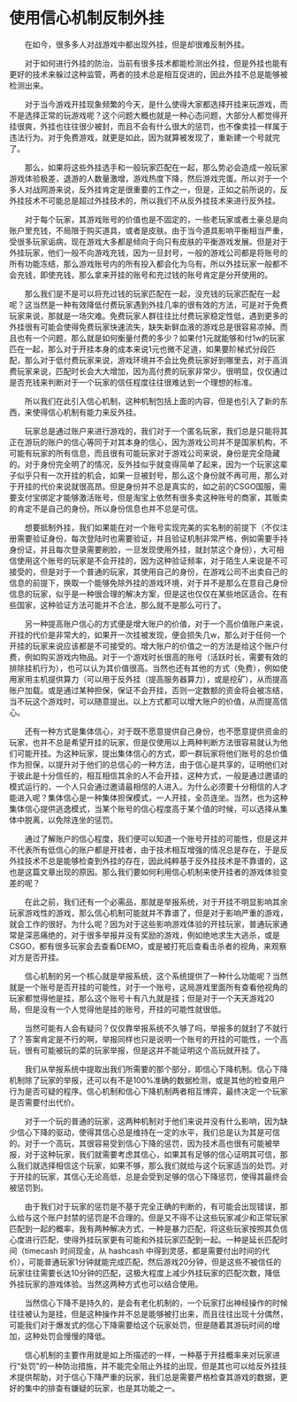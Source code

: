 # 使用信心机制反制外挂

&emsp;&emsp;在如今，很多多人对战游戏中都出现外挂，但是却很难反制外挂。

&emsp;&emsp;对于如何进行外挂的防治，当前有很多技术都能检测出外挂，但是外挂也能有更好的技术来躲过这种监管，两者的技术总是相互促进的，因此外挂不总是能够被检测出来。

&emsp;&emsp;对于当今游戏开挂现象频繁的今天，是什么使得大家都选择开挂来玩游戏，而不是选择正常的玩游戏呢？这个问题大概也就是一种心态问题，大部分人都觉得开挂很爽，外挂也往往很少被封，而且不会有什么很大的惩罚，也不像卖挂一样属于违法行为。对于免费游戏，就更是如此，因为就算被发现了，重新建一个号就完了。

&emsp;&emsp;那么，如果将这些外挂选手和一般玩家匹配在一起，那么势必会造成一般玩家游戏体验极差，退游的人数量激增，游戏热度下降，然后游戏完蛋。所以对于一个多人对战网游来说，反外挂肯定是很重要的工作之一，但是，正如之前所说的，反外挂技术不可能总是超过外挂技术的，所以我们不从反外挂技术来进行反外挂。

&emsp;&emsp;对于每个玩家，其游戏账号的价值也是不固定的，一些老玩家或者土豪总是向账户里充钱，不局限于购买道具，或者是皮肤。由于当今道具影响平衡相当严重，受很多玩家诟病，现在游戏大多都是倾向于向只有皮肤的平衡游戏发展。但是对于外挂玩家，他们一般不向游戏充钱，因为一旦封号，一般的游戏公司都是将账号的所有功能冻结，那么游戏账号内的所有投入都会化为乌有。所以外挂玩家一般都不会充钱，即使充钱，那么拿来开挂的账号和充过钱的账号肯定是分开使用的。

&emsp;&emsp;那么我们是不是可以将充过钱的玩家匹配在一起，没充钱的玩家匹配在一起呢？这当然是一种有效降低付费玩家遇到外挂几率的很有效的方法，可是对于免费玩家来说，那就是一场灾难。免费玩家人群往往比付费玩家稳定性低，遇到更多的外挂很有可能会使得免费玩家快速流失，缺失新鲜血液的游戏总是很容易凉掉。而且也有一个问题，那么就是如何衡量付费的多少？如果付1元就能够和付1w的玩家匹在一起，那么对于开挂本身的成本来说1元也微不足道，如果要阶梯式分段匹配，那么对于低付费玩家来说，游戏环境并不会比免费玩家好到哪里去，对于高消费玩家来说，匹配时长会大大增加，因为高付费的玩家非常少。很明显，仅仅通过是否充钱来判断对于一个玩家的信任程度往往很难达到一个理想的标准。

&emsp;&emsp;所以我们在此引入信心机制，这种机制包括上面的内容，但是也引入了新的东西，来使得信心机制有能力来反外挂。

&emsp;&emsp;玩家总是通过账户来进行游戏的，我们对于一个匿名玩家，我们总是只能将其正在游玩的账户的信心等同于对其本身的信心，因为游戏公司并不是国家机构，不可能有玩家的所有信息，而且很有可能玩家对于游戏公司来说，身份是完全隐藏的。对于身份完全明了的情况，反外挂似乎就变得简单了起来，因为一个玩家这辈子似乎只有一次开挂的机会，如果一旦被封号，那么这个身份就不再可用，那么对于开挂的代价来说就很高昂。但是身份并不总是真实的，如之前的CSGO国服，需要支付宝绑定才能够激活账号，但是淘宝上依然有很多卖这种账号的商家，其贩卖的肯定不是自己的身份。所以身份信息也并不总是可信。

&emsp;&emsp;想要抵制外挂，我们如果能在对一个账号实现完美的实名制的前提下（不仅注册需要验证身份，每次登陆时也需要验证，并且验证机制非常严格，例如需要手持身份证，并且每次登录需要刷脸，一旦发现使用外挂，就封禁这个身份），大可相信使用这个账号的玩家是不会开挂的，因为这种验证频率，对于陌生人来说是不可接受的，但是对于一个普通的玩家，其使用自己的身份，在游戏公司不出卖自己的信息的前提下，换取一个能够免除外挂的游戏环境，对于并不是那么在意自己身份信息的玩家，似乎是一种很合理的解决方案，但是这也仅仅在某些地区适合。在有些国家，这种验证方法可能并不合法，那么就不是那么可行了。

&emsp;&emsp;另一种提高账户信心的方式便是增大账户的价值，对于一个高价值账户来说，开挂的代价是非常大的，如果开一次挂被发现，便会损失几w，那么对于任何一个开挂的玩家来说应该都是不可接受的。增大账户的价值之一的方法是给这个账户付费，例如购买游戏内物品。对于一个游戏时长很高的账号（活跃时长，需要有效的排除挂机行为），也可以认为其价值很高。当然也还有其他的方式（免费），例如使用家用主机提供算力（可以用于反外挂（提高服务器算力），或是挖矿），从而提高账户加载。或是通过某种担保，保证不会开挂，否则一定数额的资金将会被冻结，当不玩这个游戏时，可以随意提出。以上方式都可以增大账户的价值，从而提高信心。

&emsp;&emsp;还有一种方式是集体信心，对于既不愿意提供自己身份，也不愿意提供资金的玩家，也并不总是希望开挂的玩家，但是仅使用以上两种判断方法很容易就认为他们可能开挂。为这种玩家，提出集体信心的方式，即一群玩家将他们账号的总价值作为担保，以提升对于他们的总信心的一种方法，由于信心是共享的，证明他们对于彼此是十分信任的，相互相信其余的人不会开挂，这种方式，一般是通过邀请的模式运行的，一个人只会通过邀请最相信的人进入。为什么必须要十分相信的人才能进入呢？集体信心是一种集体担保模式，一人开挂，全员连坐。当然，也为这种集体信心提供逃逸模式，当某个账号的信心程度高于某个值的时候，可以选择从集体中脱离，以免除连坐的惩罚。

&emsp;&emsp;通过了解账户的信心程度，我们便可以知道一个账号开挂的可能性，但是这并不代表所有低信心的账户都是开挂者，由于技术相互增强的情况总是存在，于是反外挂技术不总是能够检查到外挂的存在，因此纯粹基于反外挂技术是不靠谱的，这也是这篇文章出现的原因。那么我们要如何利用信心机制来使开挂者的游戏体验变差的呢？

&emsp;&emsp;在此之前，我们还有一个必需品，那就是举报系统，对于开挂不明显影响其余玩家游戏性的游戏，那么信心机制可能就并不靠谱了，但是对于影响严重的游戏，就会工作的很好。为什么呢？因为对于这些影响游戏体验的开挂玩家，普通玩家通常是深恶痛绝的，对于很多举报并没有奖励的游戏，例如绝地求生大逃杀，或是CSGO，都有很多玩家会去查看DEMO，或是被打死后查看击杀者的视角，来观察对方是否开挂。

&emsp;&emsp;信心机制的另一个核心就是举报系统，这个系统提供了一种什么功能呢？当然就是一个账号是否开挂的可能性，对于一个账号，这局游戏里面所有查看他视角的玩家都觉得他是挂，那么这个账号十有八九就是挂；但是对于一个天天游戏20局，但是没有一个人觉得他是挂的账号，开挂的可能性就很低。

&emsp;&emsp;当然可能有人会有疑问？仅仅靠举报系统不久够了吗，举报多的就封了不就行了？答案肯定是不行的啊，举报同样也只是说明一个账号的开挂的可能性，一个高玩，很有可能被玩的菜的玩家举报，但是这并不能证明这个高玩就开挂了。

&emsp;&emsp;我们从举报系统中提取出我们所需要的那个部分，即信心下降机制。信心下降机制除了玩家的举报，还可以有不是100%准确的数据检测，或是其他的检查用户行为是否可疑的程序。信心机制和信心下降机制两者相互博弈，最终决定一个玩家是否需要付出代价。

&emsp;&emsp;对于一个玩的普通的玩家，这两种机制对于他们来说并没有什么影响，因为缺少信心下降的驱动，使得其信心总是维持在一定的水平，我们总是认为其是可信的。对于一个高玩，其很容易受到信心下降的惩罚，因为技术高也很有可能被举报，对于这种玩家，我们就需要考虑其信心，如果其有足够的信心证明其可信，那么我们就选择相信这个玩家，如果不够，那么我们就给与这个玩家适当的处罚。对于开挂的玩家，其信心无论高低，总是会受到足够的信心下降惩罚，使得其最终会被惩罚到。

&emsp;&emsp;由于我们对于玩家的惩罚是不基于完全正确的判断的，有可能会出现错误，那么给与这个账户封禁的惩罚是不合理的。但是又不得不让这些玩家减少和正常玩家匹配到一起的概率，我有两种解决方式，一种是暴力匹配，将这些玩家按照其负信心度进行匹配，使得外挂玩家更有可能和外挂玩家匹配到一起。一种是延长匹配时间（timecash 时间现金，从 hashcash 中得到灵感，都是需要付出时间的代价），可能普通玩家1分钟就能完成匹配，然后游戏20分钟，但是这些不被信任的玩家往往需要长达10分钟的匹配，这极大程度上减少外挂玩家的匹配次数，降低外挂玩家的游戏体验。当然这两种方式也可以结合使用。

&emsp;&emsp;当然信心下降不是持久的，是会有老化机制的，一个玩家打出神经操作的时候往往被认为是挂，但是这种操作并不总是能够被打出来，而且往往出现十分偶然，可能我们对于爆发式的信心下降需要给这个玩家处罚，但是随着其游玩时间的增加，这种处罚会慢慢的降低。

&emsp;&emsp;信心机制的主要作用就是如上所描述的一样，一种基于开挂概率来对玩家进行“处罚”的一种防治措施，并不能完全阻止外挂的出现，但是其也可以给反外挂技术提供帮助，对于信心下降严重的玩家，我们总是需要严格检查其游戏的数据，更好的集中的排查有嫌疑的玩家，也是其功能之一。
    

